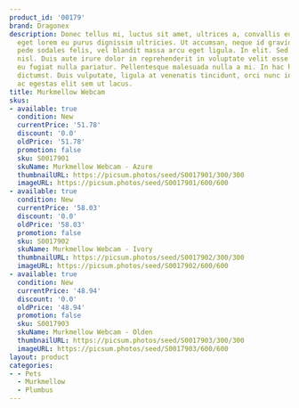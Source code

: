 ```yaml
---
product_id: '00179'
brand: Dragonex
description: Donec tellus mi, luctus sit amet, ultrices a, convallis eu, lorem. Quisque
  eget lorem eu purus dignissim ultricies. Ut accumsan, neque id gravida luctus, arcu
  pede sodales felis, vel blandit massa arcu eget ligula. In elit. Sed posuere vestibulum
  nisl. Duis aute irure dolor in reprehenderit in voluptate velit esse cillum dolore
  eu fugiat nulla pariatur. Pellentesque malesuada nulla a mi. In hac habitasse platea
  dictumst. Duis vulputate, ligula at venenatis tincidunt, orci nunc interdum leo,
  ac egestas elit sem ut lacus.
title: Murkmellow Webcam
skus:
- available: true
  condition: New
  currentPrice: '51.78'
  discount: '0.0'
  oldPrice: '51.78'
  promotion: false
  sku: S0017901
  skuName: Murkmellow Webcam - Azure
  thumbnailURL: https://picsum.photos/seed/S0017901/300/300
  imageURL: https://picsum.photos/seed/S0017901/600/600
- available: true
  condition: New
  currentPrice: '58.03'
  discount: '0.0'
  oldPrice: '58.03'
  promotion: false
  sku: S0017902
  skuName: Murkmellow Webcam - Ivory
  thumbnailURL: https://picsum.photos/seed/S0017902/300/300
  imageURL: https://picsum.photos/seed/S0017902/600/600
- available: true
  condition: New
  currentPrice: '48.94'
  discount: '0.0'
  oldPrice: '48.94'
  promotion: false
  sku: S0017903
  skuName: Murkmellow Webcam - Olden
  thumbnailURL: https://picsum.photos/seed/S0017903/300/300
  imageURL: https://picsum.photos/seed/S0017903/600/600
layout: product
categories:
- - Pets
  - Murkmellow
  - Plumbus
---
```

